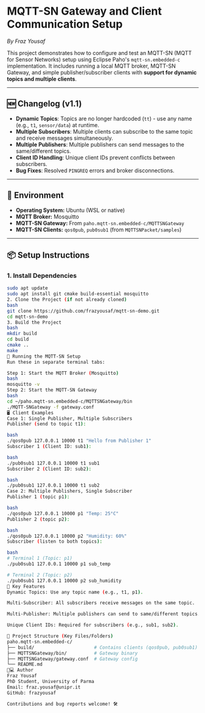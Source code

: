 # MQTT-SN Gateway and Client Communication Setup  
*By Fraz Yousaf*

This project demonstrates how to configure and test an MQTT-SN (MQTT for Sensor Networks) setup using Eclipse Paho's `mqtt-sn.embedded-c` implementation. It includes running a local MQTT broker, MQTT-SN Gateway, and simple publisher/subscriber clients with **support for dynamic topics and multiple clients**.

---

## 🆕 Changelog (v1.1)
- **Dynamic Topics**: Topics are no longer hardcoded (`tt`) - use any name (e.g., `t1`, `sensor/data`) at runtime.
- **Multiple Subscribers**: Multiple clients can subscribe to the same topic and receive messages simultaneously.
- **Multiple Publishers**: Multiple publishers can send messages to the same/different topics.
- **Client ID Handling**: Unique client IDs prevent conflicts between subscribers.
- **Bug Fixes**: Resolved `PINGREQ` errors and broker disconnections.

---

## 🔧 Environment

- **Operating System:** Ubuntu (WSL or native)
- **MQTT Broker:** Mosquitto
- **MQTT-SN Gateway:** From `paho.mqtt-sn.embedded-c/MQTTSNGateway`
- **MQTT-SN Clients:** `qos0pub`, `pub0sub1` (from `MQTTSNPacket/samples`)

---

## 📦 Setup Instructions

### 1. Install Dependencies
```bash
sudo apt update
sudo apt install git cmake build-essential mosquitto
2. Clone the Project (if not already cloned)
bash
git clone https://github.com/frazyousaf/mqtt-sn-demo.git
cd mqtt-sn-demo
3. Build the Project
bash
mkdir build
cd build
cmake ..
make
🚀 Running the MQTT-SN Setup
Run these in separate terminal tabs:

Step 1: Start the MQTT Broker (Mosquitto)
bash
mosquitto -v
Step 2: Start the MQTT-SN Gateway
bash
cd ~/paho.mqtt-sn.embedded-c/MQTTSNGateway/bin
./MQTT-SNGateway -f gateway.conf
🖥️ Client Examples
Case 1: Single Publisher, Multiple Subscribers
Publisher (send to topic t1):

bash
./qos0pub 127.0.0.1 10000 t1 "Hello from Publisher 1"
Subscriber 1 (Client ID: sub1):

bash
./pub0sub1 127.0.0.1 10000 t1 sub1
Subscriber 2 (Client ID: sub2):

bash
./pub0sub1 127.0.0.1 10000 t1 sub2
Case 2: Multiple Publishers, Single Subscriber
Publisher 1 (topic p1):

bash
./qos0pub 127.0.0.1 10000 p1 "Temp: 25°C"
Publisher 2 (topic p2):

bash
./qos0pub 127.0.0.1 10000 p2 "Humidity: 60%"
Subscriber (listen to both topics):

bash
# Terminal 1 (Topic: p1)
./pub0sub1 127.0.0.1 10000 p1 sub_temp

# Terminal 2 (Topic: p2)
./pub0sub1 127.0.0.1 10000 p2 sub_humidity
📌 Key Features
Dynamic Topics: Use any topic name (e.g., t1, p1).

Multi-Subscriber: All subscribers receive messages on the same topic.

Multi-Publisher: Multiple publishers can send to same/different topics.

Unique Client IDs: Required for subscribers (e.g., sub1, sub2).

📁 Project Structure (Key Files/Folders)
paho.mqtt-sn.embedded-c/
├── build/                      # Contains clients (qos0pub, pub0sub1)
├── MQTTSNGateway/bin/          # Gateway binary
├── MQTTSNGateway/gateway.conf  # Gateway config
└── README.md
👨💻 Author
Fraz Yousaf
PhD Student, University of Parma
Email: fraz.yousaf@unipr.it
GitHub: frazyousaf

Contributions and bug reports welcome! 🛠️